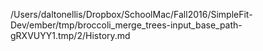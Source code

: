 /Users/daltonellis/Dropbox/SchoolMac/Fall2016/SimpleFit-Dev/ember/tmp/broccoli_merge_trees-input_base_path-gRXVUYY1.tmp/2/History.md